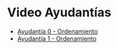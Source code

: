# Video Ayudantías

- [Ayudantía 0 - Ordenamiento](https://youtu.be/jENxNwqhasI)
- [Ayudantía 1 - Ordenamiento](https://youtu.be/317oAvBRzMQ)
